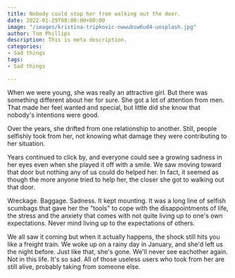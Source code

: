```yaml
---
title: Nobody could stop her from walking out the door.
date: 2022-01-29T08:00:00+00:00
image: "/images/kristina-tripkovic-nwwubsw6ud4-unsplash.jpg"
author: Tom Phillips
description: This is meta description.
categories:
- Sad things
tags:
- Sad things

---
```

When we were young, she was really an attractive girl. But there was something different about her for sure. She got a lot of attention from men. That made her feel wanted and special, but little did she know that nobody's intentions were good.

Over the years, she drifted from one relationship to another. Still, people selfishly took from her, not knowing what damage they were contributing to her situation.

Years continued to click by, and everyone could see a growing sadness in her eyes even when she played it off with a smile. We saw moving toward that door but nothing any of us could do helped her. In fact, it seemed as though the more anyone tried to help her, the closer she got to walking out that door.

Wreckage. Baggage. Sadness. It kept mounting. It was a long line of selfish scumbags that gave her the "tools" to cope with the disappointments of life, the stress and the anxiety that comes with not quite living up to one's own expectations. Never mind living up to the expectations of others.

We all saw it coming but when it actually happens, the shock still hits you like a freight train. We woke up on a rainy day in January, and she'd left us the night before. Just like that, she's gone. We'll never see eachother again. Not in this life. It's so sad. All of those useless users who took from her are still alive, probably taking from someone else. 